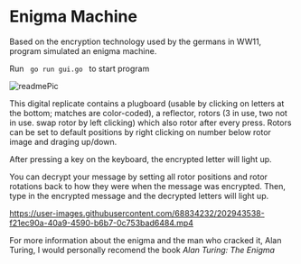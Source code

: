 # Enigma Machine

Based on the encryption technology used by the germans in WW11, program simulated an enigma machine. 


Run 
<code>
go run gui.go 
</code>
to start program



![readmePic](https://user-images.githubusercontent.com/68834232/202943672-f8298f82-dd9a-4d92-8c28-dcda218e1786.png)


This digital replicate contains a plugboard (usable by clicking on letters at the bottom; matches are color-coded), a reflector, rotors (3 in use, two not in use. swap rotor by left clicking) which also rotor after every press. Rotors can be set to default positions by right clicking on number below rotor image and draging up/down. 



After pressing a key on the keyboard, the encrypted letter will light up.

You can decrypt your message by setting all rotor positions and rotor rotations back to how they were when the message was encrypted. Then, type in the encrypted message and the decrypted letters will light up. 


https://user-images.githubusercontent.com/68834232/202943538-f21ec90a-40a9-4590-b6b7-0c753bad6484.mp4

For more information about the enigma and the man who cracked it, Alan Turing, I would personally recomend the book <i>Alan Turing: The Enigma</i>

